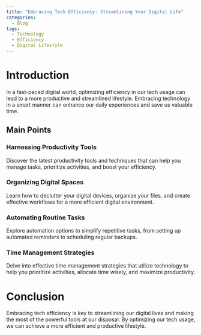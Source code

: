 ```yaml
---
title: "Embracing Tech Efficiency: Streamlining Your Digital Life"
categories:
  - Blog
tags:
  - Technology
  - Efficiency
  - Digital Lifestyle
---
```


# Introduction
In a fast-paced digital world, optimizing efficiency in our tech usage can lead to a more productive and streamlined lifestyle. Embracing technology in a smart manner can enhance our daily experiences and save us valuable time.

## Main Points
### Harnessing Productivity Tools
Discover the latest productivity tools and techniques that can help you manage tasks, prioritize activities, and boost your efficiency.

### Organizing Digital Spaces
Learn how to declutter your digital devices, organize your files, and create effective workflows for a more efficient digital environment.

### Automating Routine Tasks
Explore automation options to simplify repetitive tasks, from setting up automated reminders to scheduling regular backups.

### Time Management Strategies
Delve into effective time management strategies that utilize technology to help you prioritize activities, allocate time wisely, and maximize productivity.

# Conclusion
Embracing tech efficiency is key to streamlining our digital lives and making the most of the powerful tools at our disposal. By optimizing our tech usage, we can achieve a more efficient and productive lifestyle.
